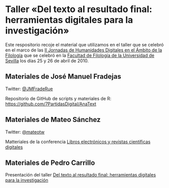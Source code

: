 # Taller «Del texto al resultado final: herramientas digitales para la investigación»

Este respositorio recoje el material que utilizamos en el taller que se celebró en el marco de las [II Jornadas de Humanidades Digitales en el Ámbito de la Filología](https://humdibus.wordpress.com) que se celebró en la [Facultad de Filología de la Universidad de Sevilla](http://filologia.us.es) los días 25 y 26 de abril de 2010.

## Materiales de José Manuel Fradejas 

Twitter: [@JMFradeRue](https://www.twitter.com/JMFradeRue)

Repositorio de GitHub de scripts y materiales de R: https://github.com/7PartidasDigital/AnaText

## Materiales de Mateo Sánchez

Twitter: [@mateotw](https://twitter.com/mateotw)

Matteriales de la conferencia [Libros electrónicos y revistas científicas digitales](https://docs.google.com/presentation/d/190KneC4Xy0kuXuNk8YR-ssXUN5B35krIhp4GkQi1338/edit?usp=sharing_eip&ts=5cc2062d)

## Materiales de Pedro Carrillo

Presentación del taller [Del texto al resultado final: herramientas digitales para la investigación](https://pcarrillo.github.io/Taller-de-herramientas-digitales-de-hdus19/)